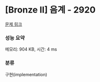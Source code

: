 # [Bronze II] 음계 - 2920 

[문제 링크](https://www.acmicpc.net/problem/2920) 

### 성능 요약

메모리: 904 KB, 시간: 4 ms

### 분류

구현(implementation)

